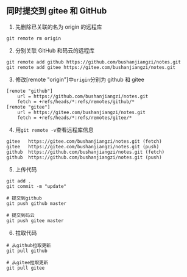 ## 同时提交到 gitee 和 GitHub

1. 先删除已关联的名为 origin 的远程库

`git remote rm origin`

2. 分别关联 GitHub 和码云的远程库

```
git remote add github https://github.com/bushanjiangzi/notes.git
git remote add gitee https://gitee.com/bushanjiangzi/notes.git
```

3. 修改[remote "origin"]中`origin`分别为 github 和 gitee

```
[remote "github"]
	url = https://github.com/bushanjiangzi/notes.git
	fetch = +refs/heads/*:refs/remotes/github/*
[remote "gitee"]
	url = https://gitee.com/bushanjiangzi/notes.git
	fetch = +refs/heads/*:refs/remotes/gitee/*
```

4. 用`git remote -v`查看远程库信息

```
gitee   https://gitee.com/bushanjiangzi/notes.git (fetch)
gitee   https://gitee.com/bushanjiangzi/notes.git (push)
github  https://github.com/bushanjiangzi/notes.git (fetch)
github  https://github.com/bushanjiangzi/notes.git (push)
```

5. 上传代码

```
git add .
git commit -m "update"

# 提交到github
git push github master

# 提交到码云
git push gitee master
```

6. 拉取代码

```
# 从github拉取更新
git pull github

# 从gitee拉取更新
git pull gitee
```
